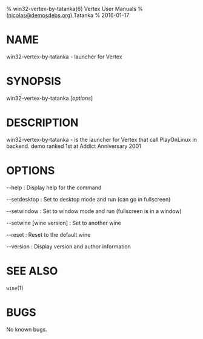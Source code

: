 % win32-vertex-by-tatanka(6) Vertex User Manuals
%  (nicolas@demosdebs.org),Tatanka
% 2016-01-17

# NAME
win32-vertex-by-tatanka - launcher for Vertex

# SYNOPSIS
win32-vertex-by-tatanka [*options*]

# DESCRIPTION
win32-vertex-by-tatanka - is the launcher for Vertex that call PlayOnLinux in backend.
demo ranked 1st at Addict Anniversary 2001

# OPTIONS
\--help
:   Display help for the command

\--setdesktop
:   Set to desktop mode and run (can go in fullscreen)

\--setwindow
:   Set to window mode and run (fullscreen is in a window)

\--setwine [wine version]
:   Set to another wine

\--reset
:   Reset to the default wine

\--version
:   Display version and author information

# SEE ALSO
`wine`(1)

# BUGS
No known bugs.
